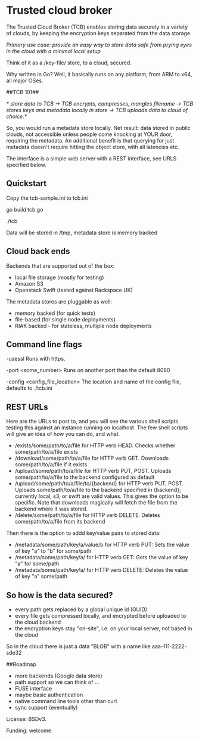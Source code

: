 # Trusted cloud broker #

The Trusted Cloud Broker (TCB) enables storing data securely in a variety of clouds, by keeping the encryption keys separated from the data storage.

*Primary use case: provide an easy way to store data safe from prying eyes in the cloud with a minimal local setup*

Think of it as a /key-file/ store, to a cloud, secured.

Why written in Go? Well, it basically runs on any platform, from ARM to x64, all major OSes.

##TCB 101##

_* store data to TCB -> TCB encrypts, compresses, mangles filename -> TCB stores keys and metadata locally in store -> TCB uploads data to cloud of choice.*_

So, you would run a metadata store locally. Net result: data stored in public clouds, not accessible unless people come knocking at YOUR door, requiring the metadata.
An additional benefit is that querying for just metadata doesn't require hitting the object store, with all latencies etc.

The interface is a simple web server with a REST interface, see URLS specified below.

## Quickstart ##

Copy the tcb-sample.ini to tcb.ini

go build tcb.go

./tcb

Data will be stored in /tmp, metadata store is memory backed

## Cloud back ends ##
Backends that are supported out of the box:
* local file storage (mostly for testing)
* Amazon S3
* Openstack Swift (tested against Rackspace UK)

The metadata stores are pluggable as well:
* memory backed (for quick tests)
* file-based (for single node deployments)
* RIAK backed - for stateless, multiple node deployments

## Command line flags ##

-usessl Runs with https.

-port <some_number> Runs on another port than the default 8080

-config <config_file_location> The location and name of the config file, defaults to ./tcb.ini

## REST URLs

Here are the URLs to post to, and you will see the various shell scripts testing this against an instance running on localhost.
The few shell scripts will give an idea of how you can do, and what.

* /exists/some/path/to/a/file   for HTTP verb HEAD. Checks whether some/path/to/a/file exists
* /download/some/path/to/a/file   for HTTP verb GET. Downloads some/path/to/a/file if it exists
* /upload/some/path/to/a/file   for HTTP verb PUT, POST. Uploads some/path/to/a/file to the backend configured as default
* /upload/some/path/to/a/file/to/{backend}   for HTTP verb PUT, POST. Uploads some/path/to/a/file to the backend specified in {backend}; currently local, s3, or swift are valid values. This gives the option to be specific. Note that downloads magically will fetch the file from the backend where it was stored.
* /delete/some/path/to/a/file   for HTTP verb DELETE. Deletes some/path/to/a/file from its backend
	
Then there is the option to addd key/value pairs to stored data:

* /metadata/some/path/key/a/value/b for HTTP verb PUT: Sets the value of key "a" to "b" for some/path
* /metadata/some/path/key/a/ for HTTP verb GET: Gets the value of key "a" for some/path
* /metadata/some/path/key/a/ for HTTP verb DELETE: Deletes the value of key "a" some/path

## So how is the data secured?
- every path gets replaced by a global unique id (GUID)
- every file gets compressed locally, and encrypted before uploaded to the cloud backend
- the encryption keys stay "on-site", i.e. on your local server, not based in the cloud

So in the cloud there is just a data "BLOB" with a name like aaa-111-2222-sde32

##Roadmap
- more backends (Google data store)
- path support so we can think of ...
- FUSE interface
- maybe basic authentication
- native command line tools other than curl
- sync support (eventually)

License: BSDv3.

Funding: welcome.




